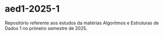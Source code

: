 # aed1-2025-1
Repositório referente aos estudos da matérias Algoritmos e Estruturas de Dados 1 no primeiro semestre de 2025.
